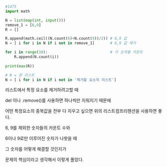 ```python
#1475
import math

N = list(map(int, input()))
remove_1 = [6,9]
R = [] 

R.append(math.ceil((N.count(6)+N.count(9))/2)) # 6,9 값
N = [ i for i in N if i not in remove_1]       # 6,9 값 제거

for i in range(10):                            # 각 숫자별 카운트
    R.append(N.count(i))
    
print(max(R))
```

```python
# N = 원 리스트
N = [ i for i in N if i not in '제거할 요소의 리스트']
```

리스트에서 특정 요소를 제거하려고할 때 

del 이나 .remove()를 사용하면 하나씩만 지워지기 때문에 

어떤 특정요소의 중복값을 전부 다 지우고 싶으면 위의 리스트컴프리헨션을 사용하면 좋다.



6, 9를 제외한 숫자들의 카운트 수와 

6이나 9로만 이루어진 숫자가 나왓을 때

그 숫자를 어떻게 해결할 것인지가 

문제의 핵심이라고 생각해서 이렇게 풀었다.